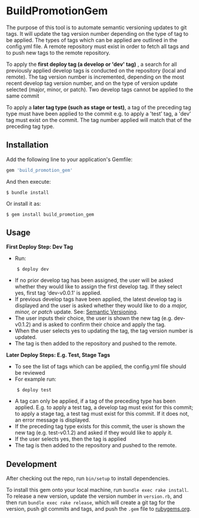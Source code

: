 # BuildPromotionGem

The purpose of this tool is to automate semantic versioning updates to git tags. It will update the tag version number depending on the type of tag to be applied. The types of tags which can be applied are outlined in the config.yml file. A remote repository must exist in order to fetch all tags and to push new tags to the remote repository.

To apply the **first deploy tag (a develop or 'dev' tag)** , a search for all previously applied develop tags is conducted on the repository (local and remote). The tag version number is incremented, depending on the most recent develop tag version number, and on the type of version update selected (major, minor, or patch). Two develop tags cannot be applied to the same commit

To apply a **later tag type (such as stage or test)**, a tag of the preceding tag type must have been applied to the commit e.g. to apply a 'test' tag, a 'dev' tag must exist on the commit. The tag number applied will match that of the preceding tag type.

## Installation

Add the following line to your application's Gemfile:

```ruby
gem 'build_promotion_gem'
```

And then execute:

    $ bundle install

Or install it as:

    $ gem install build_promotion_gem

## Usage

__First Deploy Step: Dev Tag__
- Run:
```
    $ deploy dev
```

- If no prior develop tag has been assigned, the user will be asked whether they would like to assign the first develop tag. If they select yes, first tag 'dev-v0.0.1' is applied.
- If previous develop tags have been applied, the latest develop tag is displayed and the user is asked whether they would like to do a _major, minor, or patch_ update. See: [Semantic Versioning](http://semver.org).
- The user inputs their choice, the user is shown the new tag (e.g. dev-v0.1.2) and is asked to confirm their choice and apply the tag.
- When the user selects yes to updating the tag, the tag version number is updated.
- The tag is then added to the repository and pushed to the remote.

__Later Deploy Steps: E.g. Test, Stage Tags__
- To see the list of tags which can be applied, the config.yml file should be reviewed
- For example run:
```
    $ deploy test
```
- A tag can only be applied, if a tag of the preceding type has been applied. E.g. to apply a test tag, a develop tag must exist for this commit; to apply a stage tag, a test tag must exist for this commit. If it does not, an error message is displayed.
- If the preceding tag type exists for this commit, the user is shown the new tag (e.g. test-v0.1.2) and asked if they would like to apply it.
- If the user selects yes, then the tag is applied
- The tag is then added to the repository and pushed to the remote.

## Development

After checking out the repo, run `bin/setup` to install dependencies.

To install this gem onto your local machine, run `bundle exec rake install`. To release a new version, update the version number in `version.rb`, and then run `bundle exec rake release`, which will create a git tag for the version, push git commits and tags, and push the `.gem` file to [rubygems.org](https://rubygems.org).
